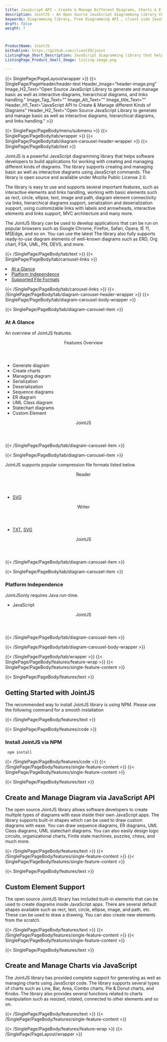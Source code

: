 ```yaml
---
title: JavaScript API – Create & Manage Different Diagrams, Charts & Elements
description: JointJS – An Open Source JavaScript diagramming library that supports to build apps for creating & managing different diagrams, interactive elements & links handling.
keywords: Diagramming library, Free Diagramming API , client side JavaScript diagramming, Render SVG diagram, render HTML Diagram, Free JavaScript Diagraming, JavaScript Diagram APIs, JavaScript UML API, JavaScript API, read Visio files in JavaScript, create graph, merge two graphs, create Diagrams, generate Charts, create Graphs
draft: false
weight: 7



ProductName: JointJS
Githublink: https://github.com/clientIO/joint
ListingPage_Short_Description: JavaScript diagramming library that helps to build application for creating and managing different kinds of diagrams with ease.
ListingPage_Product_Small_Image: listing-image.png 

---
```


{{< SinglePage/PageLayout/wrapper >}}
{{< SinglePage/PageHeader/header-text
Header_Image="header-image.png"
Image_H2_Text="Open Source JavaScript Library to generate and manage basic as well as interactive diagrams, hierarchical diagrams, and links handling."
Image_Tag_Text=""
Image_Alt_Text=""
Image_title_Text=""
Header_H1_Text="JavaScript API to Create & Manage different Kinds of Diagrams"
Header_H2_Text="Open Source JavaScript Library to generate and manage basic as well as interactive diagrams, hierarchical diagrams, and links handling." >}}

{{< SinglePage/PageBody/menu/submenu >}}
{{< SinglePage/PageBody/tab/wrapper >}}
{{< SinglePage/PageBody/tab/diagram-carousel-header-wrapper >}}
{{< SinglePage/PageBody/tab/text >}}



<p>JointJS is a powerful JavaScript diagramming library that helps software developers to build applications for working with creating and managing different kinds of diagrams. The library supports creating and managing basic as well as interactive diagrams using JavaScript commands. The library is open source and available under Mozilla Public License 2.0.</p>
<p>The library is easy to use and supports several important features, such as interactive elements and links handling, working with basic elements such as rect, circle, ellipse, text, image and path, diagram element connectivity via links, hierarchical diagrams support, serialization and deserialization support, using customizable links with labels and arrowheads, interactive elements and links support, MVC architecture and many more.</p>
<p>The JointJS library can be used to develop applications that can be run on popular browsers such as Google Chrome, Firefox, Safari, Opera, IE 11, MSEdge, and so on. You can use the latest The library also fully supports ready-to-use diagram elements of well-known diagrams such as ERD, Org chart, FSA, UML, PN, DEVS, and more.</p>

{{< /SinglePage/PageBody/tab/text >}}
{{< SinglePage/PageBody/tab/carousel-links >}}

<li data-target="#diagramcarousel" data-slide-to="0"><a href="#">At a Glance</a></li>
<li data-target="#diagramcarousel" data-slide-to="2"><a href="#">Platform Independence</a></li>
<li data-target="#diagramcarousel" data-slide-to="1"><a class="activetab" href="#">Supported File Formats</a></li>


{{< /SinglePage/PageBody/tab/carousel-links >}}
{{< /SinglePage/PageBody/tab/diagram-carousel-header-wrapper >}}
{{< SinglePage/PageBody/tab/diagram-carousel-body-wrapper >}}

{{< SinglePage/PageBody/tab/diagram-carousel-item >}}
<h3>At A Glance</h3>
<p>An overview of JointJS features.</p>
<div class="diagram1 d1-poi">
<div class="d1-row">
<div class="d1-col d1-right"><header>Features Overview</header>
<ul>
<li>Generate diagram</li>
<li>Create charts</li>
<li>Managing diagram</li>
<li>Serialization</li>
<li>Deserialization </li>
<li>Sequence diagrams</li>
<li>ER diagram</li>
<li>UML Class diagram</li>
<li>Statechart diagrams</li>
<li>Custom Element</li>
</ul>
</div>
<!--/left-->
<div class="d1-col d1-right"> </div>
</div>
<div class="d1-logo" style="border: none;"><!--<img src='listing-image.png' alt="Compression APIs for .NET" />--><header>JointJS</header><footer><small></small></footer></div>
<!--/logo--></div>
<!--/diagram1-->
{{< /SinglePage/PageBody/tab/diagram-carousel-item >}}

{{< SinglePage/PageBody/tab/diagram-carousel-item >}}
<p>JointJS supports popular compression file formats listed below.</p>
<div class="diagram1 d2 d1-poi">
<div class="d1-row">
<div class="d1-col d1-left"><header><i class="fa fa-arrows-v"> </i> Reader</header>
<ul>
<li><a href="https://docs.fileformat.com/page-description-language/svg/">SVG</a></li>
</ul>
</div>
<!--/left-->
<div class="d1-col d1-right"><header><i class="fa fa-long-arrow-down"> </i> Writer</header>
<ul>
<li><a href="https://docs.fileformat.com/word-processing/txt/">TXT</a>, <a href="https://docs.fileformat.com/page-description-language/svg/">SVG</a></li>
</ul>
</div>
<!--/right--></div>
<!--/row-->
<div class="d1-logo" style="border: none;"><!--<img src='listing-image.png' alt="Compression APIs for .NET" />--><header>JointJS</header><footer><small></small></footer></div>
<!--/logo--></div>
<!--/diagram2-->
{{< /SinglePage/PageBody/tab/diagram-carousel-item >}}

{{< SinglePage/PageBody/tab/diagram-carousel-item >}}
<h3>Platform Independence</h3>
<p>JointJSonly requires Java run-time.</p>
<div class="diagram1 d1-poi">
<div class="d1-row">
<div class="d1-col d1-left">
<ul>
<li><em> </em>JavaScript</li>
</ul>
</div>
<!--/left-->
<div class="d1-col d1-right"> </div>
<!--/right--></div>
<!--/row-->
<div class="d1-logo" style="border: none;"><!--<img src='listing-image.png' alt="Compression APIs for .NET" />--><header>JointJS</header><footer><small></small></footer></div>
<!--/logo--></div>
<!--/diagram2 -->
{{< /SinglePage/PageBody/tab/diagram-carousel-item >}}

{{< /SinglePage/PageBody/tab/diagram-carousel-body-wrapper >}}

{{< /SinglePage/PageBody/tab/wrapper >}}
{{< SinglePage/PageBody/features/feature-wrap >}}
{{< SinglePage/PageBody/features/single-feature-content >}}

{{< SinglePage/PageBody/features/text >}}
<h2 class="h2title">Getting Started with JointJS</h2>
<p>The recommended way to install JointJS library is using NPM. Please use the following command for a smooth installation</p>
{{< /SinglePage/PageBody/features/text >}}

{{< SinglePage/PageBody/features/code >}}
<h3>Install JointJS via NPM</h3>
<pre><code class="html"> npm install</code></pre>

{{< /SinglePage/PageBody/features/code >}}
{{< /SinglePage/PageBody/features/single-feature-content >}}
{{< SinglePage/PageBody/features/single-feature-content >}}

{{< SinglePage/PageBody/features/text >}}
<h2 class="h2title">Create and Manage Diagram via JavaScript API</h2>
<p>The open source JointJS library allows software developers to create multiple types of diagrams with ease inside their own JavaScript apps. The library supports built-in shapes which can be used to draw custom diagrams with ease. You can draw sequence diagrams, ER diagrams, UML Class diagrams, UML statechart diagrams. You can also easily design logic circuits, organizational charts, Finite state machines, puzzles, chess, and much more.</p>

{{< /SinglePage/PageBody/features/text >}}
{{< /SinglePage/PageBody/features/single-feature-content >}}
{{< SinglePage/PageBody/features/single-feature-content >}}

{{< SinglePage/PageBody/features/text >}}
<h2 class="h2title">Custom Element Support</h2>
<p>The open source JointJS library has included built-in elements that can be used to create diagrams inside JavaScript apps. There are several default shapes available such as rect, text, circle, ellipse, image, and path, etc. These can be used to draw a drawing. You can also create new elements from the scratch.</p>

{{< /SinglePage/PageBody/features/text >}}
{{< /SinglePage/PageBody/features/single-feature-content >}}
{{< SinglePage/PageBody/features/single-feature-content >}}

{{< SinglePage/PageBody/features/text >}}
<h2 class="h2title">Create and Manage Charts via JavaScript</h2>
<p>The JointJS library has provided complete support for generating as well as managing charts using JavaScript code. The library supports several types of charts such as Line, Bar, Area, Combo charts, Pie & Donut charts, and Knobs. The library also provides several functions related to charts manipulation such as resized, rotated, connected to other elements and so on.</p>

{{< /SinglePage/PageBody/features/text >}}
{{< /SinglePage/PageBody/features/single-feature-content >}}

{{< /SinglePage/PageBody/features/feature-wrap >}}
{{< /SinglePage/PageLayout/wrapper >}}